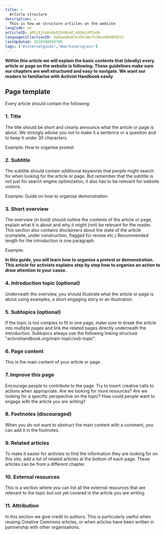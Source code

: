 ```yaml
---
title: >
  Article structure
description: >
  This is how we structure articles on the website
langCode: en
articleID: aM3jEjhnHsNuEZVn9ouE_AXOmjsMTadA
languageCollectionID: DeOoweMub3sVb5uQG7hJBxoQKKOPOZV2
lastUpdated: 1638200058700
tags: ["#internalguide","#workinprogress"]
---
```


**Within this article we will explain the basic contents that (ideally) every article or page on the website is following. These guidelines make sure our chapters are well structured and easy to navigate. We want our readers to familiarise with Activist Handbook easily**

## Page template

Every article should contain the following:

### **1\. Title**

The title should be short and clearly announce what the article or page is about. We strongly advise you not to make it a sentence or a question and to keep it under 30 characters.

Example: How to organise protest

### 2\. Subtitle

The subtitle should contain additional keywords that people might search for when looking for the article or page. But remember that the subtitle is not just for search engine optimization, it also has to be relevant for website visitors.

Example: Guide on how to organise demonstration

### 3\. Short overview

The overview (in bold) should outline the contents of the article or page, explain what it is about and why it might (not) be relevant for the reader. This section also contains disclaimers about the state of the article (complete, under construction, flagged for review etc.) Recommended length for the introduction is one paragraph.

Example:

**In this guide, you will learn how to organise a protest or demonstration. This article for activists explains step by step how to organise an action to draw attention to your cause.**

### 4\. Introduction topic (optional)

Underneath the overview, you should illustrate what the article or page is about using examples, a short engaging story or an illustration.

### 5\. Subtopics (optional)

If the topic is too complex to fit in one page, make sure to break the article into multiple pages and link the related pages directly underneath the introduction. Subtopics always use the following linking structure "activishandbook.org/main-topic/sub-topic".

### 6\. Page content

This is the main content of your article or page.

### 7\. Improve this page

Encourage people to contribute to the page. Try to insert creative calls to actions when appropriate. Are we looking for more resources? Are we looking for a specific perspective on the topic? How could people want to engage with the article you are writing?

### 8\. Footnotes (discouraged)

When you do not want to obstruct the main content with a comment, you can add it in the footnotes.

### 9\. Related articles

To make it easier for activists to find the information they are looking for on this site, add a list of related articles at the bottom of each page. These articles can be from a different chapter.

### 10\. External resources

This is a section where you can list all the external resources that are relevant to the topic but not yet covered in the article you are writing.

### 11\. Attribution

In this section we give credit to authors. This is particularly useful when reusing Creative Commons articles, or when articles have been written in partnership with other organisations.
